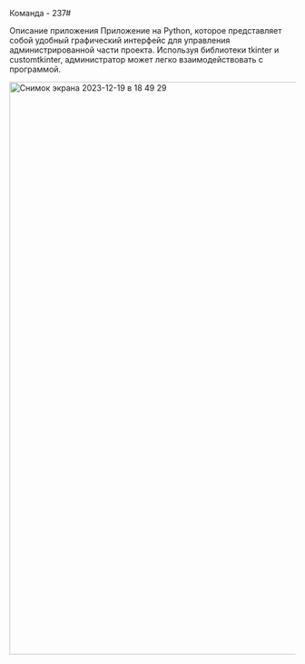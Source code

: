 Команда - 237#

Описание приложения
Приложение на Python, которое представляет собой удобный графический интерфейс для управления администрированной части проекта. Используя библиотеки tkinter и customtkinter, администратор может легко взаимодействовать с программой.


<img width="1010" alt="Снимок экрана 2023-12-19 в 18 49 29" src="https://github.com/PhilinVeselov/DESKTOP_237-/assets/110721135/f4d2fcf7-9488-4e14-8c60-7c8f981f53fc">




